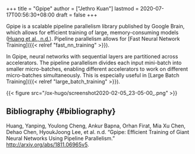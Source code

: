 +++
title = "Gpipe"
author = ["Jethro Kuan"]
lastmod = 2020-07-17T00:56:30+08:00
draft = false
+++

Gpipe is a scalable pipeline parallelism library published by Google
Brain, which allows for efficient training of large, memory-consuming
models ([Huang et al., n.d.](#orgb5dd86d)). Pipeline parallelism allows for
[Fast Neural Network Training]({{< relref "fast_nn_training" >}}).

In Gpipe, neural networks with sequential layers are partitioned
across accelerators. The pipeline parallelism divides each input
mini-batch into smaller micro-batches, enabling different accelerators
to work on different micro-batches simultaneously. This is especially
useful in [Large Batch Training]({{< relref "large_batch_training" >}}).

{{< figure src="/ox-hugo/screenshot2020-02-05_23-05-00_.png" >}}

## Bibliography {#bibliography}

<a id="orgb5dd86d"></a>Huang, Yanping, Youlong Cheng, Ankur Bapna, Orhan Firat, Mia Xu Chen, Dehao Chen, HyoukJoong Lee, et al. n.d. “Gpipe: Efficient Training of Giant Neural Networks Using Pipeline Parallelism.” <http://arxiv.org/abs/1811.06965v5>.
